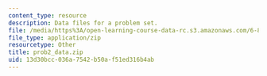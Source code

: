 ```yaml
---
content_type: resource
description: Data files for a problem set.
file: /media/https%3A/open-learning-course-data-rc.s3.amazonaws.com/6-867-machine-learning-fall-2006/13d30bcc036a7542b50af51ed316b4ab_prob2_data.zip
file_type: application/zip
resourcetype: Other
title: prob2_data.zip
uid: 13d30bcc-036a-7542-b50a-f51ed316b4ab
---
```

